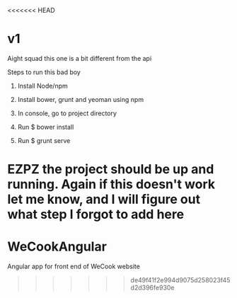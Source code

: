 <<<<<<< HEAD
# v1

Aight squad this one is a bit different from the api

Steps to run this bad boy

1) Install Node/npm

2) Install bower, grunt and yeoman using npm

3) In console, go to project directory

4) Run $ bower install

5) Run $ grunt serve

EZPZ the project should be up and running.  Again if this doesn't work let me know, and I will figure out what step I
forgot to add here
=======
# WeCookAngular
Angular app for front end of WeCook website
>>>>>>> de49f41f2e994d9075d258023f45d2d396fe930e
